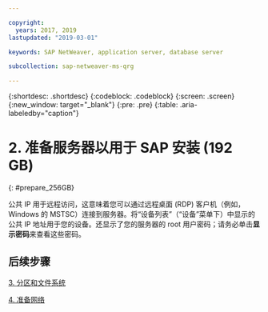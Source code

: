 ```yaml
---

copyright:
  years: 2017, 2019
lastupdated: "2019-03-01"

keywords: SAP NetWeaver, application server, database server

subcollection: sap-netweaver-ms-qrg

---
```


{:shortdesc: .shortdesc}
{:codeblock: .codeblock}
{:screen: .screen}
{:new_window: target="_blank"}
{:pre: .pre}
{:table: .aria-labeledby="caption"}

# 2. 准备服务器以用于 SAP 安装 (192 GB)
{: #prepare_256GB}

公共 IP 用于远程访问，这意味着您可以通过远程桌面 (RDP) 客户机（例如，Windows 的 MSTSC）连接到服务器。将“设备列表”（“设备”菜单下）中显示的公共 IP 地址用于您的设备。还显示了您的服务器的 root 用户密码；请务必单击**显示密码**来查看这些密码。

## 后续步骤

 [3. 分区和文件系统](/docs/infrastructure/sap-netweaver-ms-qrg?topic=sap-netweaver-ms-qrg-3-partitioning-and-file-systems)

 [4. 准备网络](/docs/infrastructure/sap-netweaver-ms-qrg?topic=sap-netweaver-ms-qrg-network)
